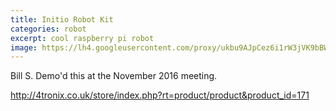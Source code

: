 ```yaml
---
title: Initio Robot Kit
categories: robot
excerpt: cool raspberry pi robot
image: https://lh4.googleusercontent.com/proxy/ukbu9AJpCez6i1rW3jVK9bBWnSLYPxMefPhkqCoZCjiSiFD4dTtA5uE93q4_JRTDI77K9gqeX0xysD3ib11xWVny8PXUsl2hEUnWA_sXqYObXZwJOarWlst1cKq5VW9Ybi39NNCMxx46zbYzABTdz4xSPCBHO1z6S7mzfWQy-DgB=w326-h400-nc
---
```

Bill S. Demo'd this at the November 2016 meeting.

http://4tronix.co.uk/store/index.php?rt=product/product&product_id=171
